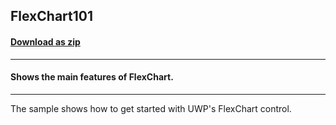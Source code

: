 ## FlexChart101
#### [Download as zip](https://downgit.github.io/#/home?url=https://github.com/GrapeCity/ComponentOne-UWP-Samples/tree/master/\C1.UWP.FlexChart\CS\FlexChart101)
____
#### Shows the main features of FlexChart.
____
The sample shows how to get started with UWP's FlexChart control.

